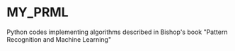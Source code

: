 # MY_PRML
Python codes implementing algorithms described in Bishop's book "Pattern Recognition and Machine Learning"
